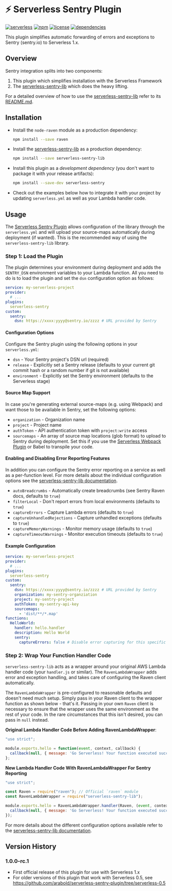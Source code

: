 # ⚡️ Serverless Sentry Plugin

[![serverless](http://public.serverless.com/badges/v3.svg)](http://www.serverless.com)
[![npm](https://img.shields.io/npm/v/serverless-sentry.svg)](https://www.npmjs.com/package/serverless-sentry)
[![license](https://img.shields.io/github/license/arabold/serverless-sentry-plugin.svg)](https://github.com/arabold/serverless-sentry-plugin/blob/master/LICENSE)
[![dependencies](https://img.shields.io/david/arabold/serverless-sentry-plugin.svg)](https://www.npmjs.com/package/serverless-sentry)

This plugin simplifies automatic forwarding of errors and exceptions to Sentry
(sentry.io) to Serverless 1.x.


## Overview

Sentry integration splits into two components:

1. This plugin which simplifies installation with the Serverless Framework
2. The [serverless-sentry-lib](https://github.com/arabold/serverless-sentry-lib)
   which does the heavy lifting.

For a detailed overview of how to use the
[serverless-sentry-lib](https://github.com/arabold/serverless-sentry-lib)
refer to its [README.md](https://github.com/arabold/serverless-sentry-lib/blob/master/README.md).

## Installation

* Install the `node-raven` module as a production dependency:
  ```bash
  npm install --save raven
  ```
* Install the [serverless-sentry-lib](https://github.com/arabold/serverless-sentry-lib)
  as a production dependency:
  ```bash
  npm install --save serverless-sentry-lib
  ```
* Install this plugin as a _development dependency_ (you don't want to package
  it with your release artifacts):
  ```bash
  npm install --save-dev serverless-sentry
  ```
* Check out the examples below how to integrate it with your project
  by updating `serverless.yml` as well as your Lambda handler code.

## Usage
The [Serverless Sentry Plugin](https://github.com/arabold/serverless-sentry-plugin)
allows configuration of the library through the `serverless.yml`
and will upload your source-maps automatically during deployment (if wanted).
This is the recommended way of using the `serverless-sentry-lib` library.

### Step 1: Load the Plugin
The plugin determines your environment during deployment and adds the
`SENTRY_DSN` environment variables to your Lambda function. All you need to
do is to load the plugin and set the `dsn` configuration option as follows:

```yaml
service: my-serverless-project
provider:
  # ...
plugins:
  serverless-sentry
custom:
  sentry:
    dsn: https://xxxx:yyyy@sentry.io/zzzz # URL provided by Sentry
```

#### Configuration Options
Configure the Sentry plugin using the following options in your
`serverless.yml`:

* `dsn` - Your Sentry project's DSN url (required)
* `release` - Explicitly set a Sentry release (defaults to your current git
  commit hash or a random number if git is not available)
* `environment` - Explicitly set the Sentry environment (defaults to the
  Serverless stage)

#### Source Map Support
In case you're generating external source-maps (e.g. using Webpack) and want
those to be available in Sentry, set the following options:

* `organization` - Organization name
* `project` - Project name
* `authToken` - API authentication token with `project:write` access
* `sourcemaps` - An array of source map locations (glob format) to upload to
  Sentry during deployment. Set this if you use the
  [Serverless Webpack Plugin](https://github.com/elastic-coders/serverless-webpack)
  or Babel to transpile your code.

#### Enabling and Disabling Error Reporting Features
In addition you can configure the Sentry error reporting on a service as well
as a per-function level. For more details about the individual configuration
options see the [serverless-sentry-lib documentation](https://github.com/arabold/serverless-sentry-lib/blob/master/README.md).

* `autoBreadcrumbs` - Automatically create breadcrumbs (see Sentry Raven docs, defaults to `true`)
* `filterLocal` - Don't report errors from local environments (defaults to `true`)
* `captureErrors` - Capture Lambda errors (defaults to `true`)
* `captureUnhandledRejections` - Capture unhandled exceptions (defaults to `true`)
* `captureMemoryWarnings` - Monitor memory usage (defaults to `true`)
* `captureTimeoutWarnings` - Monitor execution timeouts (defaults to `true`)

#### Example Configuration

```yaml
service: my-serverless-project
provider:
  # ...
plugins:
  serverless-sentry
custom:
  sentry:
    dsn: https://xxxx:yyyy@sentry.io/zzzz # URL provided by Sentry
    organization: my-sentry-organziation
    project: my-sentry-project
    authToken: my-sentry-api-key
    sourcemaps:
      - 'dist/**/*.map'
functions:
  HelloWorld:
    handler: hello.handler
    description: Hello World
    sentry:
      captureErrors: false # Disable error capturing for this specific function only
```


### Step 2: Wrap Your Function Handler Code
`serverless-sentry-lib` acts as a wrapper around your original AWS Lambda
handler code (your `handler.js` or similar). The `RavenLambdaWrapper` adds
error and exception handling, and takes care of configuring the Raven client
automatically.

The `RavenLambdaWrapper` is pre-configured to reasonable defaults and
doesn't need much setup. Simply pass in your Raven client to the wrapper
function as shown below - that's it. Passing in your own `Raven` client is
necessary to ensure that the wrapper uses the same environment as the rest
of your code. In the rare circumstances that this isn't desired, you can
pass in `null` instead.

**Original Lambda Handler Code Before Adding RavenLambdaWrapper**:
```js
"use strict";

module.exports.hello = function(event, context, callback) {
  callback(null, { message: 'Go Serverless! Your function executed successfully!', event });
};
```

**New Lambda Handler Code With RavenLambdaWrapper For Sentry Reporting**
```js
"use strict";

const Raven = require("raven"); // Official `raven` module
const RavenLambdaWrapper = require("serverless-sentry-lib");

module.exports.hello = RavenLambdaWrapper.handler(Raven, (event, context, callback) => {
  callback(null, { message: 'Go Serverless! Your function executed successfully!', event });
});
```

For more details about the different configuration options available refer to
the [serverless-sentry-lib documentation](https://github.com/arabold/serverless-sentry-lib/blob/master/README.md).


## Version History

### 1.0.0-rc.1
* First official release of this plugin for use with Serverless 1.x
* For older versions of this plugin that work with Serverless 0.5, see
  https://github.com/arabold/serverless-sentry-plugin/tree/serverless-0.5
